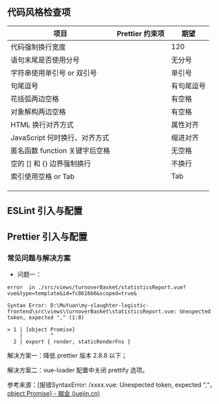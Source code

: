 ## 代码风格检查项

| 项目                   | Prettier 约束项 | 期望    |
| -------------------- | ------------ | ----- |
| 代码强制换行宽度             |              | 120   |
| 语句末尾是否使用分号           |              | 无分号   |
| 字符串使用单引号 or 双引号      |              | 单引号   |
| 句尾逗号                 |              | 有句尾逗号 |
| 花括弧两边空格              |              | 有空格   |
| 对象解构两边空格             |              | 有空格   |
| HTML 换行对齐方式          |              | 属性对齐  |
| JavaScript 何时换行、对齐方式 |              | 缩进对齐  |
| 匿名函数 function 关键字后空格 |              | 无空格   |
| 空的 [] 和 {} 边界强制换行    |              | 不换行   |
| 索引使用空格 or Tab        |              | Tab   |
|                      |              |       |
|                      |              |       |
|                      |              |       |

## ESLint 引入与配置



## Prettier 引入与配置



### 常见问题与解决方案

- 问题一：

```shell
error  in ./src/views/turnoverBasket/statisticsReport.vue?vue&type=template&id=fc8616b6&scoped=true&

Syntax Error: D:\MuYuan\my-slaughter-logistic-frontend\src\views\turnoverBasket\statisticsReport.vue: Unexpected token, expected "," (1:8)

> 1 | [object Promise]
    |         ^
  2 | export { render, staticRenderFns }

```

解决方案一：降低 prettier 版本 2.8.8 以下；

解决方案二：vue-loader 配置中关闭 prettify 选项。

参考来源：[报错SyntaxError: /xxxx.vue: Unexpected token, expected “,“，[object Promise\] - 掘金 (juejin.cn)](https://juejin.cn/post/7268554640938287104)
